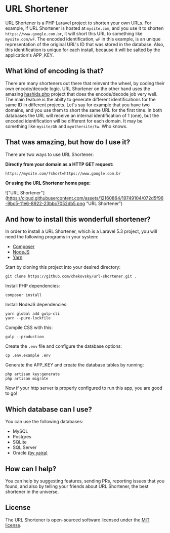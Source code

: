 # URL Shortener

URL Shortener is a PHP Laravel project to shorten your own URLs. For example, if URL Shortener is hosted at `mysite.com`, and you use it to shorten `https://www.google.com.br`, it will short this URL to something like `mysite.com/wF`. The encoded identification, `wF` in this example, is an unique representation of the original URL's ID that was stored in the database. Also, this identification is unique for each install, because it will be salted by the application's APP_KEY.

## What kind of encoding is that?

There are many shorteners out there that reinvent the wheel, by coding their own encode/decode logic. URL Shortener on the other hand uses the amazing [hashids.php](https://github.com/ivanakimov/hashids.php) project that does the encode/decode job very well. The main feature is the abilty to generate different identifications for the same ID in different projects. Let's say for example that you have two domains, and you use them to short the same URL for the first time. In both databases the URL will receive an internal identification of 1 (one), but the encoded identification will be different for each domain. It may be something like `mysite/Gh` and `myothersite/tw`. Who knows.

## That was amazing, but how do I use it?

There are two ways to use URL Shortener:

**Directly from your domain as a HTTP GET request:**
```
https://mysite.com/?short=https://www.google.com.br
```

**Or using the URL Shortener home page:**

!["URL Shortener"] (https://cloud.githubusercontent.com/assets/12160864/19749104/072d5f96-9bc5-11e6-8922-23bbc7052db5.png "URL Shortener")

## And how to install this wonderfull shortener?

In order to install a URL Shortener, which is a Laravel 5.3 project, you will need the following programs in your system:
* [Composer](https://getcomposer.org/)
* [NodeJS](https://nodejs.org/)
* [Yarn](https://yarnpkg.com/)

Start by cloning this project into your desired directory:
```
git clone https://github.com/chekovsky/url-shortener.git .
```

Install PHP dependencies:
```
composer install
```

Install NodeJS dependencies:
```
yarn global add gulp-cli
yarn --pure-lockfile
```

Compile CSS with this:
```
gulp --production
```

Create the `.env` file and configure the database options:
```
cp .env.example .env
```

Generate the APP_KEY and create the database tables by running:
```
php artisan key:generate
php artisan migrate
```

Now if your http server is properly configured to run this app, you are good to go!

## Which database can I use?

You can use the following databases:
* MySQL
* Postgres
* SQLite
* SQL Server
* Oracle [(by yajra)](https://github.com/yajra/laravel-oci8)

## How can I help?

You can help by suggesting features, sending PRs, reporting issues that you found, and also by telling your friends about URL Shortener, the best shortener in the universe.

## License

The URL Shortener is open-sourced software licensed under the [MIT license](http://opensource.org/licenses/MIT).
